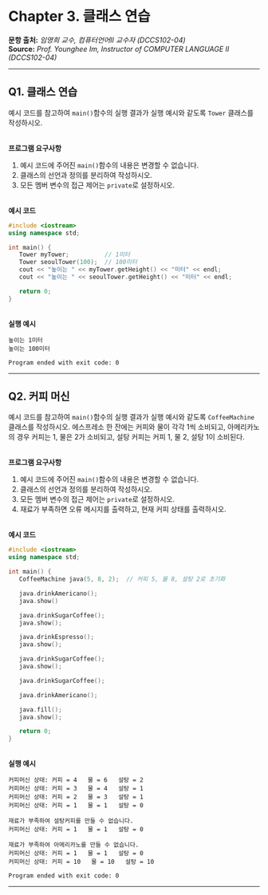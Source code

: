 # Chapter 3. 클래스 연습

**문항 출처:** *임영희 교수, 컴퓨터언어Ⅱ 교수자 (DCCS102-04)* <br>
**Source:** *Prof. Younghee&nbsp;Im, Instructor of COMPUTER LANGUAGE Ⅱ (DCCS102-04)*

---

## Q1. 클래스 연습

예시 코드를 참고하여 `main()`함수의 실행 결과가 실행 예시와 같도록 `Tower` 클래스를 작성하시오.


<br>**프로그램 요구사항**

1. 예시 코드에 주어진 `main()`함수의 내용은 변경할 수 없습니다.
2. 클래스의 선언과 정의를 분리하여 작성하시오.
3. 모든 멤버 변수의 접근 제어는 `private`로 설정하시오.


<br>**예시 코드**

```cpp
#include <iostream>
using namespace std;

int main() {
   Tower myTower;          // 1미터
   Tower seoulTower(100);  // 100미터
   cout << "높이는 " << myTower.getHeight() << "미터" << endl;
   cout << "높이는 " << seoulTower.getHeight() << "미터" << endl;

   return 0;
}
```


<br>**실행 예시**

```text
높이는 1미터
높이는 100미터

Program ended with exit code: 0
```



---

## Q2. 커피 머신

예시 코드를 참고하여 `main()`함수의 실행 결과가 실행 예시와 같도록 `CoffeeMachine` 클래스를 작성하시오. 에스프레소 한 잔에는 커피와 물이 각각 1씩 소비되고, 아메리카노의 경우 커피는 1, 물은 2가 소비되고, 설탕 커피는 커피 1, 물 2, 설탕 1이 소비된다.


<br>**프로그램 요구사항**

1. 예시 코드에 주어진 `main()`함수의 내용은 변경할 수 없습니다.
2. 클래스의 선언과 정의를 분리하여 작성하시오.
3. 모든 멤버 변수의 접근 제어는 `private`로 설정하시오.
4. 재료가 부족하면 오류 메시지를 출력하고, 현재 커피 상태를 출력하시오.


<br>**예시 코드**

```cpp
#include <iostream>
using namespace std;

int main() {
   CoffeeMachine java(5, 8, 2);  // 커피 5, 물 8, 설탕 2로 초기화

   java.drinkAmericano();
   java.show()

   java.drinkSugarCoffee();
   java.show();

   java.drinkEspresso();
   java.show();

   java.drinkSugarCoffee();
   java.show();

   java.drinkSugarCoffee();

   java.drinkAmericano();

   java.fill();
   java.show();

   return 0;
}
```


<br>**실행 예시**

```text
커피머신 상태: 커피 = 4   물 = 6   설탕 = 2
커피머신 상태: 커피 = 3   물 = 4   설탕 = 1
커피머신 상태: 커피 = 2   물 = 3   설탕 = 1
커피머신 상태: 커피 = 1   물 = 1   설탕 = 0

재료가 부족하여 설탕커피를 만들 수 없습니다.
커피머신 상태: 커피 = 1   물 = 1   설탕 = 0

재료가 부족하여 아메리카노를 만들 수 없습니다.
커피머신 상태: 커피 = 1   물 = 1   설탕 = 0
커피머신 상태: 커피 = 10   물 = 10   설탕 = 10

Program ended with exit code: 0
```



---
